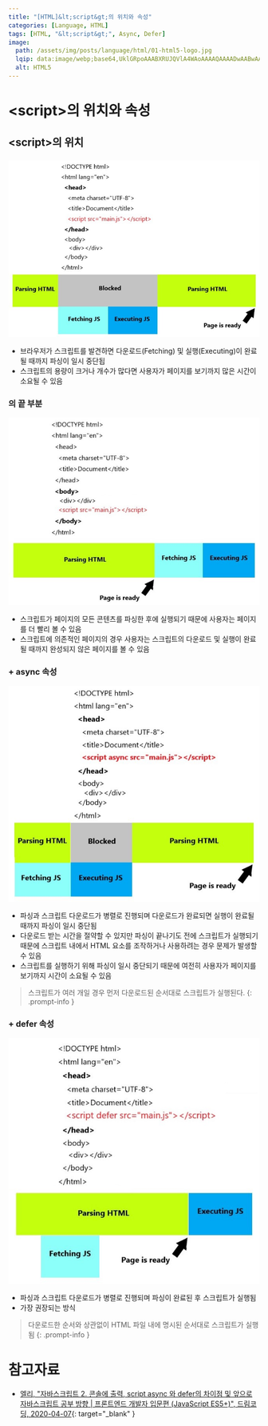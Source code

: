 ```yaml
---
title: "[HTML]&lt;script&gt;의 위치와 속성"
categories: [Language, HTML]
tags: [HTML, "&lt;script&gt;", Async, Defer]
image:
  path: /assets/img/posts/language/html/01-html5-logo.jpg
  lqip: data:image/webp;base64,UklGRpoAAABXRUJQVlA4WAoAAAAQAAAADwAABwAAQUxQSDIAAAARL0AmbZurmr57yyIiqE8oiG0bejIYEQTgqiDA9vqnsUSI6H+oAERp2HZ65qP/VIAWAFZQOCBCAAAA8AEAnQEqEAAIAAVAfCWkAALp8sF8rgRgAP7o9FDvMCkMde9PK7euH5M1m6VWoDXf2FkP3BqV0ZYbO6NA/VFIAAAA
  alt: HTML5
---
```


# &lt;script&gt;의 위치와 속성

## &lt;script&gt;의 위치

### <head>

![01-script-in-head](/assets/img/posts/language/html/script-tag-position-and-attributes/01-script-in-head.jpg)

- 브라우저가 스크립트를 발견하면 다운로드(Fetching) 및 실행(Executing)이 완료될 때까지 파싱이 일시 중단됩
- 스크립트의 용량이 크거나 개수가 많다면 사용자가 페이지를 보기까지 많은 시간이 소요될 수 있음

### <body>의 끝 부분

![01-script-in-body](/assets/img/posts/language/html/script-tag-position-and-attributes/02-script-in-body.jpg)

- 스크립트가 페이지의 모든 콘텐츠를 파싱한 후에 실행되기 때문에 사용자는 페이지를 더 빨리 볼 수 있음
- 스크립트에 의존적인 페이지의 경우 사용자는 스크립트의 다운로드 및 실행이 완료될 때까지 완성되지 않은 페이지를 볼 수 있음

### <head> + async 속성

![03-script-with-async-in-head](/assets/img/posts/language/html/script-tag-position-and-attributes/03-script-with-async-in-head.jpg)

- 파싱과 스크립트 다운로드가 병렬로 진행되며 다운로드가 완료되면 실행이 완료될 때까지 파싱이 일시 중단됨
- 다운로드 받는 시간을 절약할 수 있지만 파싱이 끝나기도 전에 스크립트가 실행되기 때문에 스크립트 내에서 HTML 요소를 조작하거나 사용하려는 경우 문제가 발생할 수 있음
- 스크립트를 실행하기 위해 파싱이 일시 중단되기 때문에 여전히 사용자가 페이지를 보기까지 시간이 소요될 수 있음

> 스크립트가 여러 개일 경우 먼저 다운로드된 순서대로 스크립트가 실행된다.
{: .prompt-info }

### <head> + defer 속성

![04-script-with-defer-in-head](/assets/img/posts/language/html/script-tag-position-and-attributes/04-script-with-defer-in-head.jpg)

- 파싱과 스크립트 다운로드가 병렬로 진행되며 파싱이 완료된 후 스크립트가 실행됨
- 가장 권장되는 방식

> 다운로드한 순서와 상관없이 HTML 파일 내에 명시된 순서대로 스크립트가 실행됨
{: .prompt-info }

# 참고자료

- [엘리, "자바스크립트 2. 콘솔에 출력, script async 와 defer의 차이점 및 앞으로 자바스크립트 공부 방향 \| 프론트엔드 개발자 입문편 (JavaScript ES5+)", 드림코딩, 2020-04-07](https://www.youtube.com/watch?v=tJieVCgGzhs&list=PLv2d7VI9OotTVOL4QmPfvJWPJvkmv6h-2&index=2){: target="_blank" }